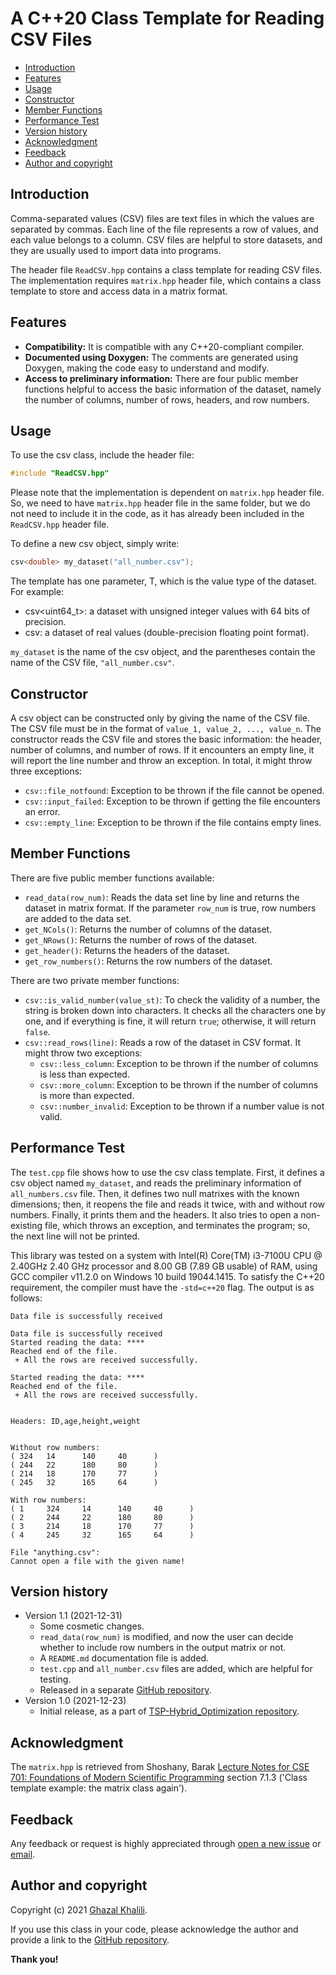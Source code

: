 # A C++20 Class Template for Reading CSV Files

<!-- TOC depthFrom:2 -->

- [Introduction](#introduction)
- [Features](#features)
- [Usage](#usage)
- [Constructor](#constructor)
- [Member Functions](#member-functions)
- [Performance Test](#performance-test)
- [Version history](#version-history)
- [Acknowledgment](#acknowledgment)
- [Feedback](#feedback)
- [Author and copyright](#author-and-copyright)

<!-- /TOC -->

## Introduction

Comma-separated values (CSV) files are text files in which the values are separated by commas. Each line of the file represents a row of values, and each value belongs to a column. CSV files are helpful to store datasets, and they are usually used to import data into programs.

The header file `ReadCSV.hpp` contains a class template for reading CSV files. The implementation requires `matrix.hpp` header file, which contains a class template to store and access data in a matrix format.  

## Features

- **Compatibility:** It is compatible with any C++20-compliant compiler.
- **Documented using Doxygen:** The comments are generated using Doxygen, making the code easy to understand and modify.
- **Access to preliminary information:** There are four public member functions helpful to access the basic information of the dataset, namely the number of columns, number of rows, headers, and row numbers.

## Usage

To use the csv class, include the header file:

```cpp
#include "ReadCSV.hpp"
```

Please note that the implementation is dependent on `matrix.hpp` header file. So, we need to have `matrix.hpp` header file in the same folder, but we do not need to include it in the code, as it has already been included in the `ReadCSV.hpp` header file.

To define a new csv object, simply write:

```cpp
csv<double> my_dataset("all_number.csv");
```

The template has one parameter, T, which is the value type of the dataset. For example:

- csv<uint64_t>: a dataset with unsigned integer values with 64 bits of precision.
- csv<double>: a dataset of real values (double-precision floating point format).

`my_dataset` is the name of the csv object, and the parentheses contain the name of the CSV file, `"all_number.csv"`.

## Constructor

A csv object can be constructed only by giving the name of the CSV file. The CSV file must be in the format of `value_1, value_2, ..., value_n`. The constructor reads the CSV file and stores the basic information: the header, number of columns, and number of rows. If it encounters an empty line, it will report the line number and throw an exception. In total, it might throw three exceptions:

- `csv::file_notfound`: Exception to be thrown if the file cannot be opened.
- `csv::input_failed`: Exception to be thrown if getting the file encounters an error.
- `csv::empty_line`: Exception to be thrown if the file contains empty lines.

## Member Functions

There are five public member functions available:

- `read_data(row_num)`: Reads the data set line by line and returns the dataset in matrix format. If the parameter `row_num` is true, row numbers are added to the data set.
- `get_NCols()`: Returns the number of columns of the dataset.
- `get_NRows()`: Returns the number of rows of the dataset.
- `get_header()`: Returns the headers of the dataset.
- `get_row_numbers()`: Returns the row numbers of the dataset.

There are two private member functions:

- `csv::is_valid_number(value_st)`: To check the validity of a number, the string is broken down into characters. It checks all the characters one by one, and if everything is fine, it will return `true`; otherwise, it will return `false`.
- `csv::read_rows(line)`: Reads a row of the dataset in CSV format. It might throw two exceptions:
  - `csv::less_column`: Exception to be thrown if the number of columns is less than expected.
  - `csv::more_column`: Exception to be thrown if the number of columns is more than expected.
  - `csv::number_invalid`: Exception to be thrown if a number value is not valid.

## Performance Test

The `test.cpp` file shows how to use the csv class template. First, it defines a csv object named `my_dataset`, and reads the preliminary information of `all_numbers.csv` file. Then, it defines two null matrixes with the known dimensions; then, it reopens the file and reads it twice, with and without row numbers. Finally, it prints them and the headers. It also tries to open a non-existing file, which throws an exception, and terminates the program; so, the next line will not be printed.

This library was tested on a system with Intel(R) Core(TM) i3-7100U CPU @ 2.40GHz 2.40 GHz processor and 8.00 GB (7.89 GB usable) of RAM, using GCC compiler v11.2.0 on Windows 10 build 19044.1415. To satisfy the C++20 requirement, the compiler must have the `-std=c++20` flag. The output is as follows:

```none
Data file is successfully received        

Data file is successfully received        
Started reading the data: ****
Reached end of the file.
 + All the rows are received successfully.

Started reading the data: ****
Reached end of the file.
 + All the rows are received successfully.


Headers: ID,age,height,weight


Without row numbers:
( 324   14      140     40      )
( 244   22      180     80      )
( 214   18      170     77      )
( 245   32      165     64      )

With row numbers:
( 1     324     14      140     40      )
( 2     244     22      180     80      )
( 3     214     18      170     77      )
( 4     245     32      165     64      )

File "anything.csv":
Cannot open a file with the given name!

```

## Version history

- Version 1.1 (2021-12-31)
  - Some cosmetic changes.
  - `read_data(row_num)` is modified, and now the user can decide whether to include row numbers in the output matrix or not.
  - A `README.md` documentation file is added.
  - `test.cpp` and `all_number.csv` files are added, which are helpful for testing.
  - Released in a separate [GitHub repository](https://github.com/Ghzlikli/Reading-CSV).
- Version 1.0 (2021-12-23)
  - Initial release, as a part of [TSP-Hybrid_Optimization repository](https://github.com/Ghzlikli/TSP-Hybrid_Optimization).

## Acknowledgment

The `matrix.hpp` is retrieved from Shoshany, Barak [Lecture Notes for CSE 701: Foundations of Modern Scientific Programming](https://baraksh.com/CSE701/notes.php) section 7.1.3 ('Class template example: the matrix class again').

## Feedback

Any feedback or request is highly appreciated through [open a new issue](https://github.com/Ghzlikli/Reading-CSV/issues) or [email](mailto:khalili.ghazal.97@gmail.com).

## Author and copyright

Copyright (c) 2021 [Ghazal Khalili](mailto:khalili.ghazal.97@gmail.com).

If you use this class in your code, please acknowledge the author and provide a link to the [GitHub repository](https://github.com/Ghzlikli/CSE701_Ghazal).

**Thank you!**
